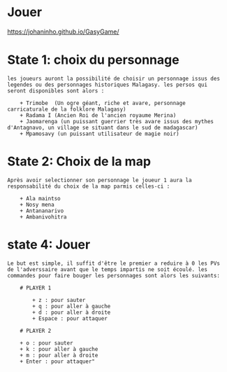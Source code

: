 # Jouer
https://johaninho.github.io/GasyGame/

# State 1: choix du personnage
    les joueurs auront la possibilité de choisir un personnage issus des legendes ou des personnages historiques Malagasy. les persos qui seront disponibles sont alors :

        + Trimobe  (Un ogre géant, riche et avare, personnage carricaturale de la folklore Malagasy)
        + Radama I (Ancien Roi de l'ancien royaume Merina)
        + Jaomarenga (un puissant guerrier très avare issus des mythes d'Antagnavo, un village se situant dans le sud de madagascar)
        + Mpamosavy (un puissant utilisateur de magie noir)

# State 2: Choix de la map
    Après avoir selectionner son personnage le joueur 1 aura la responsabilité du choix de la map parmis celles-ci : 

        + Ala maintso
        + Nosy mena
        + Antananarivo
        + Ambanivohitra

# state 4: Jouer
    Le but est simple, il suffit d'être le premier a reduire à 0 les PVs de l'adverssaire avant que le temps impartis ne soit écoulé. les commandes pour faire bouger les personnages sont alors les suivants:

        # PLAYER 1

            + z : pour sauter
            + q : pour aller à gauche
            + d : pour aller à droite
            + Espace : pour attaquer
        
        # PLAYER 2

        + o : pour sauter
        + k : pour aller à gauche
        + m : pour aller à droite
        + Enter : pour attaquer"
